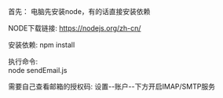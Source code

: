 首先：
电脑先安装node，有的话直接安装依赖

NODE下载链接: https://nodejs.org/zh-cn/

安装依赖:
    npm install

执行命令:  
    node sendEmail.js

需要自己查看邮箱的授权码:
    设置--账户--下方开启IMAP/SMTP服务
